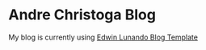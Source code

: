 Andre Christoga Blog
======================

My blog is currently using [Edwin Lunando Blog Template](http://edwinlunando.net)
